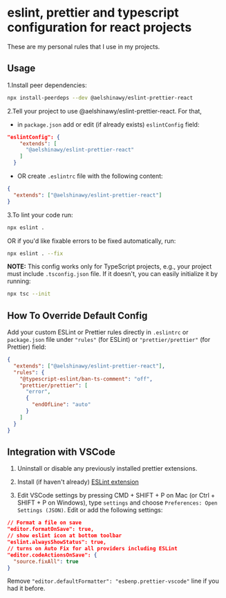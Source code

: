 # eslint, prettier and typescript configuration for react projects

These are my personal rules that I use in my projects.

## Usage

1.Install peer dependencies:

```bash
npx install-peerdeps --dev @aelshinawy/eslint-prettier-react
```

2.Tell your project to use @aelshinawy/eslint-prettier-react. For that,

- in `package.json` add or edit (if already exists) `eslintConfig` field:

```json
"eslintConfig": {
    "extends": [
      "@aelshinawy/eslint-prettier-react"
    ]
  }
```

- OR create `.eslintrc` file with the following content:

```json
{
  "extends": ["@aelshinawy/eslint-prettier-react"]
}
```

3.To lint your code run:

```bash
npx eslint .
```

OR if you'd like fixable errors to be fixed automatically, run:

```bash
npx eslint . --fix
```

**NOTE:** This config works only for TypeScript projects, e.g., your project must include `.tsconfig.json` file. If it doesn't, you can easily initialize it by running:

```bash
npx tsc --init
```

## How To Override Default Config

Add your custom ESLint or Prettier rules directly in `.eslintrc` or `package.json` file under `"rules"` (for ESLint) or `"prettier/prettier"` (for Prettier) field:

```json
{
  "extends": ["@aelshinawy/eslint-prettier-react"],
  "rules": {
    "@typescript-eslint/ban-ts-comment": "off",
    "prettier/prettier": [
      "error",
      {
        "endOfLine": "auto"
      }
    ]
  }
}
```

## Integration with VSCode

1. Uninstall or disable any previously installed prettier extensions.

2. Install (if haven't already) [ESLint extension](https://marketplace.visualstudio.com/items?itemName=dbaeumer.vscode-eslint)

3. Edit VSCode settings by pressing CMD + SHIFT + P on Mac (or Ctrl + SHIFT + P on Windows), type `settings` and choose `Preferences: Open Settings (JSON)`. Edit or add the following settings:

```json
// Format a file on save
"editor.formatOnSave": true,
// show eslint icon at bottom toolbar
"eslint.alwaysShowStatus": true,
// turns on Auto Fix for all providers including ESLint
"editor.codeActionsOnSave": {
  "source.fixAll": true
}
```

Remove `"editor.defaultFormatter": "esbenp.prettier-vscode"` line if you had it before.
